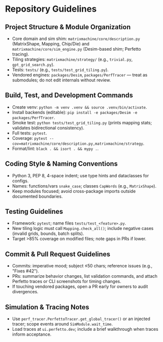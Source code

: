 # Repository Guidelines

## Project Structure & Module Organization
- Core domain and sim shim: `matrixmachine/core/description.py` (MatrixShape, Mapping, Chip/Die) and `matrixmachine/core/sim_engine.py` (Desim-based shim; Perfetto tracing).
- Tiling strategies: `matrixmachine/strategy/` (e.g., `trivial.py`, `gpt_grid_search.py`).
- Tests: `tests/` (e.g., `tests/test_grid_tiling.py`).
- Vendored engines: `packages/Desim`, `packages/PerfTracer` — treat as submodules; do not edit internals without review.

## Build, Test, and Development Commands
- Create venv: `python -m venv .venv && source .venv/bin/activate`.
- Install backends (editable): `pip install -e packages/Desim -e packages/PerfTracer`.
- Smoke test: `python tests/test_grid_tiling.py` (prints mapping stats; validates bidirectional consistency).
- Full tests: `pytest`.
- Coverage: `pytest --cov=matrixmachine/core/description.py,matrixmachine/strategy`.
- Format/lint: `black . && isort . && mypy .`.

## Coding Style & Naming Conventions
- Python 3, PEP 8, 4-space indent; use type hints and dataclasses for configs.
- Names: functions/vars `snake_case`; classes `CapWords` (e.g., `MatrixShape`).
- Keep modules focused; avoid cross-package imports outside documented boundaries.

## Testing Guidelines
- Framework: `pytest`; name files `tests/test_<feature>.py`.
- New tiling logic must call `Mapping.check_all()`; include negative cases (invalid grids, bounds, batch splits).
- Target >85% coverage on modified files; note gaps in PRs if lower.

## Commit & Pull Request Guidelines
- Commits: imperative mood; subject ≤50 chars; reference issues (e.g., "Fixes #42").
- PRs: summarize behavior changes, list validation commands, and attach Perfetto traces or CLI screenshots for timing changes.
- If touching vendored packages, open a PR early for owners to audit divergences.

## Simulation & Tracing Notes
- Use `perf_tracer.PerfettoTracer.get_global_tracer()` or an injected tracer; scope events around `SimModule.wait_time`.
- Load traces at `ui.perfetto.dev`; include a brief walkthrough when traces inform acceptance.


